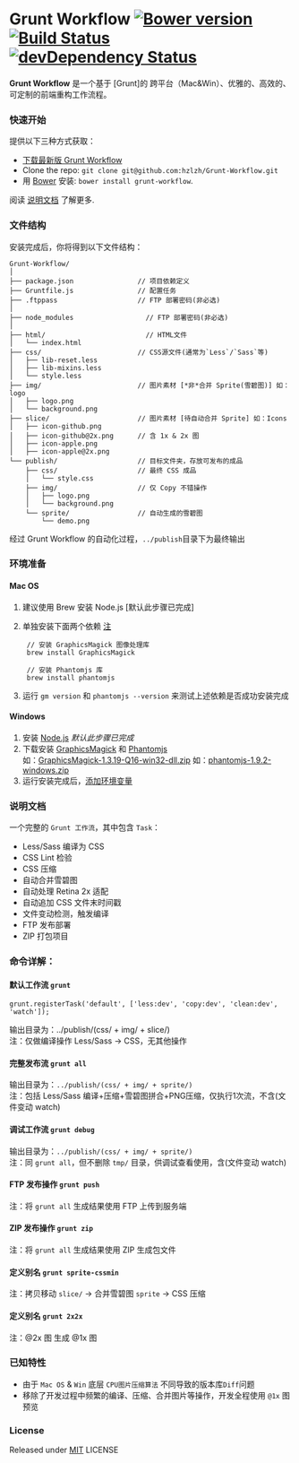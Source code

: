 # Grunt Workflow [![Bower version](https://badge.fury.io/bo/grunt-workflow.png)](http://badge.fury.io/bo/grunt-workflow) [![Build Status](https://secure.travis-ci.org/hzlzh/Grunt-Workflow.png)](http://travis-ci.org/hzlzh/Grunt-Workflow) [![devDependency Status](https://david-dm.org/hzlzh/Grunt-Workflow/dev-status.png?theme=shields.io)](https://david-dm.org/hzlzh/Grunt-Workflow#info=devDependencies)

**Grunt Workflow** 是一个基于 [Grunt]的 跨平台（Mac&Win）、优雅的、高效的、可定制的前端重构工作流程。

### 快速开始

提供以下三种方式获取：

- [下载最新版 Grunt Workflow](https://github.com/hzlzh/Grunt-Workflow/archive/master.zip)
- Clone the repo: `git clone git@github.com:hzlzh/Grunt-Workflow.git`
- 用 [Bower](http://bower.io) 安装: `bower install grunt-workflow`.

阅读 [说明文档] 了解更多.

### 文件结构

安装完成后，你将得到以下文件结构：

```
Grunt-Workflow/
│
├── package.json                // 项目依赖定义
├── Gruntfile.js                // 配置任务
├── .ftppass                    // FTP 部署密码(非必选)
│
├── node_modules    			  // FTP 部署密码(非必选)
│
├── html/                   	  // HTML文件
│   └── index.html
├── css/                        // CSS源文件(通常为`Less`/`Sass`等)
│   ├── lib-reset.less
│   ├── lib-mixins.less
│   └── style.less
├── img/                        // 图片素材 [*非*合并 Sprite(雪碧图)] 如：logo
│   ├── logo.png
│   └── background.png
├── slice/                      // 图片素材 [待自动合并 Sprite] 如：Icons
│   ├── icon-github.png
│   ├── icon-github@2x.png      // 含 1x & 2x 图
│   ├── icon-apple.png
│   ├── icon-apple@2x.png
└── publish/                    // 目标文件夹，存放可发布的成品
    ├── css/                    // 最终 CSS 成品
    │   └── style.css
    ├── img/                    // 仅 Copy 不错操作
    │   ├── logo.png
    │   └── background.png
    └── sprite/                 // 自动生成的雪碧图
        └── demo.png
```
经过 Grunt Workflow 的自动化过程，`../publish`目录下为最终输出

### 环境准备

#### Mac OS

1. 建议使用 Brew 安装 Node.js [默认此步骤已完成]
2. 单独安装下面两个依赖 [注](https://github.com/Ensighten/spritesmith#requirements)

        // 安装 GraphicsMagick 图像处理库
        brew install GraphicsMagick
        
        // 安装 Phantomjs 库
        brew install phantomjs

3. 运行 `gm version` 和 `phantomjs --version` 来测试上述依赖是否成功安装完成

#### Windows

1. 安装 [Node.js] *默认此步骤已完成*
2. 下载安装 [GraphicsMagick] 和 [Phantomjs]  
如：[GraphicsMagick-1.3.19-Q16-win32-dll.zip](https://raw.github.com/hzlzh/Grunt-Workflow/assets/download/GraphicsMagick-1.3.19-Q16-win32-dll.zip)
如：[phantomjs-1.9.2-windows.zip](https://raw.github.com/hzlzh/Grunt-Workflow/assets/download/phantomjs-1.9.2-windows.zip)
3. 运行安装完成后，[添加环境变量](https://www.evernote.com/shard/s50/sh/18f4d9ad-b55d-46e5-8fc4-a45452ccfdc9/0f4b9b7fe459888337f48689ced99068)

### 说明文档

一个完整的 `Grunt 工作流`，其中包含 `Task`：
    
* Less/Sass 编译为 CSS
* CSS Lint 检验
* CSS 压缩
* 自动合并雪碧图
* 自动处理 Retina 2x 适配
* 自动追加 CSS 文件末时间戳
* 文件变动检测，触发编译
* FTP 发布部署
* ZIP 打包项目

### 命令详解：

#### 默认工作流 `grunt`

`grunt.registerTask('default', ['less:dev', 'copy:dev', 'clean:dev', 'watch']);`

输出目录为：../publish/(css/ + img/ + slice/)  
注：仅做编译操作 Less/Sass -> CSS，无其他操作  


#### 完整发布流 `grunt all`

输出目录为：`../publish/(css/ + img/ + sprite/)`  
注：包括 Less/Sass 编译+压缩+雪碧图拼合+PNG压缩，仅执行1次流，不含(文件变动 watch)

#### 调试工作流 `grunt debug`

输出目录为：`../publish/(css/ + img/ + sprite/)`  
注：同 `grunt all`，但不删除 `tmp/` 目录，供调试查看使用，含(文件变动 watch)

#### FTP 发布操作 `grunt push`

注：将 `grunt all` 生成结果使用 FTP 上传到服务端

#### ZIP 发布操作 `grunt zip`

注：将 `grunt all` 生成结果使用 ZIP 生成包文件  

#### 定义别名 `grunt sprite-cssmin`

注：拷贝移动 `slice/` -> 合并雪碧图 `sprite` -> CSS 压缩

#### 定义别名 `grunt 2x2x`

注：@2x 图 生成 @1x 图


### 已知特性

* 由于 `Mac OS` & `Win` 底层 `CPU图片压缩算法` 不同导致的版本库`Diff`问题
* 移除了开发过程中频繁的编译、压缩、合并图片等操作，开发全程使用 `@1x` 图预览

### License

Released under [MIT] LICENSE

[MIT]: http://rem.mit-license.org/
[说明文档]: https://github.com/hzlzh/Grunt-Workflow/issues
[Node.js]: http://nodejs.org/
[GraphicsMagick]: http://www.graphicsmagick.org/
[Phantomjs]: http://phantomjs.org/